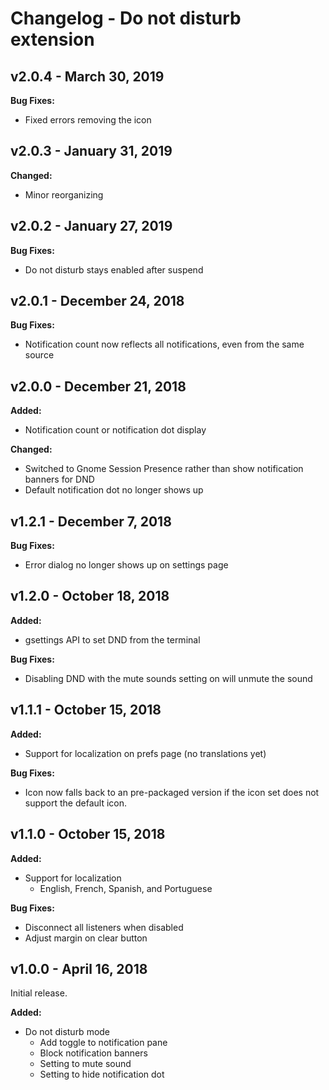 # Changelog - Do not disturb extension

## v2.0.4 - March 30, 2019

**Bug Fixes:**
- Fixed errors removing the icon

## v2.0.3 - January 31, 2019

**Changed:**
- Minor reorganizing

## v2.0.2 - January 27, 2019

**Bug Fixes:**
- Do not disturb stays enabled after suspend

## v2.0.1 - December 24, 2018

**Bug Fixes:**
- Notification count now reflects all notifications, even from the same source

## v2.0.0 - December 21, 2018

**Added:**
- Notification count or notification dot display

**Changed:**
- Switched to Gnome Session Presence rather than show notification banners for DND
- Default notification dot no longer shows up

## v1.2.1 - December 7, 2018

**Bug Fixes:**
- Error dialog no longer shows up on settings page

## v1.2.0 - October 18, 2018

**Added:**
- gsettings API to set DND from the terminal

**Bug Fixes:**
- Disabling DND with the mute sounds setting on will unmute the sound

## v1.1.1 - October 15, 2018

**Added:**
- Support for localization on prefs page (no translations yet)

**Bug Fixes:**
- Icon now falls back to an pre-packaged version if the icon set does not support the default icon.

## v1.1.0 - October 15, 2018

**Added:**
- Support for localization
  - English, French, Spanish, and Portuguese

**Bug Fixes:**
- Disconnect all listeners when disabled
- Adjust margin on clear button

## v1.0.0 - April 16, 2018

Initial release.

**Added:**
- Do not disturb mode
  - Add toggle to notification pane
  - Block notification banners
  - Setting to mute sound
  - Setting to hide notification dot
